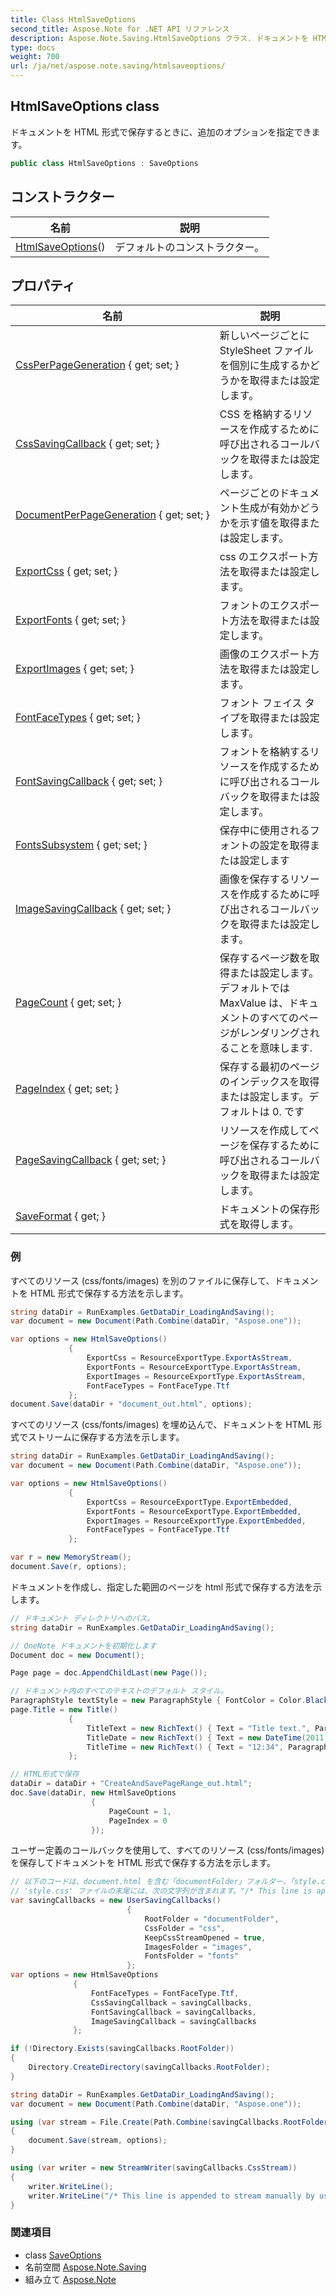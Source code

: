 ```yaml
---
title: Class HtmlSaveOptions
second_title: Aspose.Note for .NET API リファレンス
description: Aspose.Note.Saving.HtmlSaveOptions クラス. ドキュメントを HTML 形式で保存するときに追加のオプションを指定できます
type: docs
weight: 700
url: /ja/net/aspose.note.saving/htmlsaveoptions/
---
```

## HtmlSaveOptions class

ドキュメントを HTML 形式で保存するときに、追加のオプションを指定できます。

```csharp
public class HtmlSaveOptions : SaveOptions
```

## コンストラクター

| 名前 | 説明 |
| --- | --- |
| [HtmlSaveOptions](htmlsaveoptions/)() | デフォルトのコンストラクター。 |

## プロパティ

| 名前 | 説明 |
| --- | --- |
| [CssPerPageGeneration](../../aspose.note.saving/htmlsaveoptions/cssperpagegeneration/) { get; set; } | 新しいページごとに StyleSheet ファイルを個別に生成するかどうかを取得または設定します。 |
| [CssSavingCallback](../../aspose.note.saving/htmlsaveoptions/csssavingcallback/) { get; set; } | CSS を格納するリソースを作成するために呼び出されるコールバックを取得または設定します。 |
| [DocumentPerPageGeneration](../../aspose.note.saving/htmlsaveoptions/documentperpagegeneration/) { get; set; } | ページごとのドキュメント生成が有効かどうかを示す値を取得または設定します。 |
| [ExportCss](../../aspose.note.saving/htmlsaveoptions/exportcss/) { get; set; } | css のエクスポート方法を取得または設定します。 |
| [ExportFonts](../../aspose.note.saving/htmlsaveoptions/exportfonts/) { get; set; } | フォントのエクスポート方法を取得または設定します。 |
| [ExportImages](../../aspose.note.saving/htmlsaveoptions/exportimages/) { get; set; } | 画像のエクスポート方法を取得または設定します。 |
| [FontFaceTypes](../../aspose.note.saving/htmlsaveoptions/fontfacetypes/) { get; set; } | フォント フェイス タイプを取得または設定します。 |
| [FontSavingCallback](../../aspose.note.saving/htmlsaveoptions/fontsavingcallback/) { get; set; } | フォントを格納するリソースを作成するために呼び出されるコールバックを取得または設定します。 |
| [FontsSubsystem](../../aspose.note.saving/saveoptions/fontssubsystem/) { get; set; } | 保存中に使用されるフォントの設定を取得または設定します |
| [ImageSavingCallback](../../aspose.note.saving/htmlsaveoptions/imagesavingcallback/) { get; set; } | 画像を保存するリソースを作成するために呼び出されるコールバックを取得または設定します。 |
| [PageCount](../../aspose.note.saving/saveoptions/pagecount/) { get; set; } | 保存するページ数を取得または設定します。デフォルトではMaxValue は、ドキュメントのすべてのページがレンダリングされることを意味します. |
| [PageIndex](../../aspose.note.saving/saveoptions/pageindex/) { get; set; } | 保存する最初のページのインデックスを取得または設定します。デフォルトは 0. です |
| [PageSavingCallback](../../aspose.note.saving/htmlsaveoptions/pagesavingcallback/) { get; set; } | リソースを作成してページを保存するために呼び出されるコールバックを取得または設定します。 |
| [SaveFormat](../../aspose.note.saving/saveoptions/saveformat/) { get; } | ドキュメントの保存形式を取得します。 |

### 例

すべてのリソース (css/fonts/images) を別のファイルに保存して、ドキュメントを HTML 形式で保存する方法を示します。

```csharp
string dataDir = RunExamples.GetDataDir_LoadingAndSaving();
var document = new Document(Path.Combine(dataDir, "Aspose.one"));

var options = new HtmlSaveOptions()
             {
                 ExportCss = ResourceExportType.ExportAsStream,
                 ExportFonts = ResourceExportType.ExportAsStream,
                 ExportImages = ResourceExportType.ExportAsStream,
                 FontFaceTypes = FontFaceType.Ttf
             };
document.Save(dataDir + "document_out.html", options);
```

すべてのリソース (css/fonts/images) を埋め込んで、ドキュメントを HTML 形式でストリームに保存する方法を示します。

```csharp
string dataDir = RunExamples.GetDataDir_LoadingAndSaving();
var document = new Document(Path.Combine(dataDir, "Aspose.one"));

var options = new HtmlSaveOptions()
             {
                 ExportCss = ResourceExportType.ExportEmbedded,
                 ExportFonts = ResourceExportType.ExportEmbedded,
                 ExportImages = ResourceExportType.ExportEmbedded,
                 FontFaceTypes = FontFaceType.Ttf
             };

var r = new MemoryStream();
document.Save(r, options);
```

ドキュメントを作成し、指定した範囲のページを html 形式で保存する方法を示します。

```csharp
// ドキュメント ディレクトリへのパス。
string dataDir = RunExamples.GetDataDir_LoadingAndSaving();

// OneNote ドキュメントを初期化します
Document doc = new Document();

Page page = doc.AppendChildLast(new Page());

// ドキュメント内のすべてのテキストのデフォルト スタイル。
ParagraphStyle textStyle = new ParagraphStyle { FontColor = Color.Black, FontName = "Arial", FontSize = 10 };
page.Title = new Title()
             {
                 TitleText = new RichText() { Text = "Title text.", ParagraphStyle = textStyle },
                 TitleDate = new RichText() { Text = new DateTime(2011, 11, 11).ToString("D", CultureInfo.InvariantCulture), ParagraphStyle = textStyle },
                 TitleTime = new RichText() { Text = "12:34", ParagraphStyle = textStyle }
             };

// HTML形式で保存
dataDir = dataDir + "CreateAndSavePageRange_out.html";
doc.Save(dataDir, new HtmlSaveOptions
                  {
                      PageCount = 1,
                      PageIndex = 0
                  });
```

ユーザー定義のコールバックを使用して、すべてのリソース (css/fonts/images) を保存してドキュメントを HTML 形式で保存する方法を示します。

```csharp
// 以下のコードは、document.html を含む「documentFolder」フォルダー、「style.css」ファイルを含む「css」フォルダー、画像を含む「images」フォルダー、およびフォントを含む「fonts」フォルダーを作成します。
// 'style.css' ファイルの末尾には、次の文字列が含まれます。"/* This line is appended to stream manual by user */"
var savingCallbacks = new UserSavingCallbacks()
                          {
                              RootFolder = "documentFolder",
                              CssFolder = "css",
                              KeepCssStreamOpened = true,
                              ImagesFolder = "images",
                              FontsFolder = "fonts"
                          };
var options = new HtmlSaveOptions
              {
                  FontFaceTypes = FontFaceType.Ttf,
                  CssSavingCallback = savingCallbacks,
                  FontSavingCallback = savingCallbacks,
                  ImageSavingCallback = savingCallbacks
              };

if (!Directory.Exists(savingCallbacks.RootFolder))
{
    Directory.CreateDirectory(savingCallbacks.RootFolder);
}

string dataDir = RunExamples.GetDataDir_LoadingAndSaving();
var document = new Document(Path.Combine(dataDir, "Aspose.one"));

using (var stream = File.Create(Path.Combine(savingCallbacks.RootFolder, "document.html")))
{
    document.Save(stream, options);
}

using (var writer = new StreamWriter(savingCallbacks.CssStream))
{
    writer.WriteLine();
    writer.WriteLine("/* This line is appended to stream manually by user */");
}
```

### 関連項目

* class [SaveOptions](../saveoptions/)
* 名前空間 [Aspose.Note.Saving](../../aspose.note.saving/)
* 組み立て [Aspose.Note](../../)


